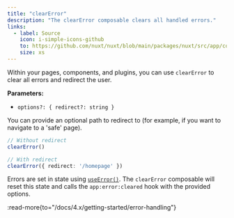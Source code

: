 ```yaml
---
title: "clearError"
description: "The clearError composable clears all handled errors."
links:
  - label: Source
    icon: i-simple-icons-github
    to: https://github.com/nuxt/nuxt/blob/main/packages/nuxt/src/app/composables/error.ts
    size: xs
---
```


Within your pages, components, and plugins, you can use `clearError` to clear all errors and redirect the user.

**Parameters:**

- `options?: { redirect?: string }`

You can provide an optional path to redirect to (for example, if you want to navigate to a 'safe' page).

```ts
// Without redirect
clearError()

// With redirect
clearError({ redirect: '/homepage' })
```

Errors are set in state using [`useError()`](/docs/4.x/api/composables/use-error). The `clearError` composable will reset this state and calls the `app:error:cleared` hook with the provided options.

:read-more{to="/docs/4.x/getting-started/error-handling"}
